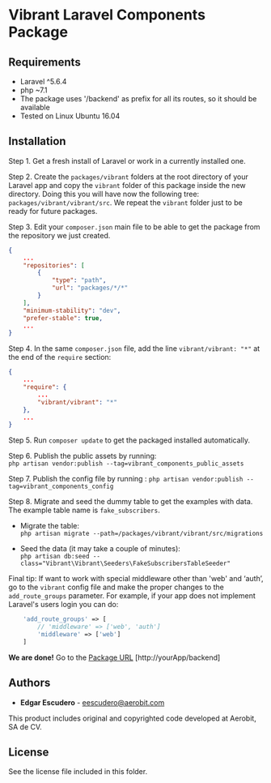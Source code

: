 # Vibrant Laravel Components Package

## Requirements

* Laravel ^5.6.4 
* php ~7.1
* The package uses '/backend' as prefix for all its routes, so it should be available
* Tested on Linux Ubuntu 16.04

## Installation

Step 1. Get a fresh install of Laravel or work in a currently installed one.

Step 2. Create the `packages/vibrant` folders at the root directory of your Laravel app and copy 
the `vibrant` folder of this package inside the new directory. Doing this you will have now the following tree: 
`packages/vibrant/vibrant/src`. We repeat the `vibrant` folder just to be ready for future packages.

Step 3. Edit your `composer.json` main file to be able to get the package from the repository we just created.

```json
{
    ...
    "repositories": [
        {
            "type": "path",
            "url": "packages/*/*"
        }
    ],
    "minimum-stability": "dev",
    "prefer-stable": true,
    ...
}
```

Step 4. In the same `composer.json` file, add the line `vibrant/vibrant: "*"` at the end of the  `require` section:
```json
{
    ...
    "require": {
        ...
        "vibrant/vibrant": "*"
    },
    ...
}
```

Step 5. Run `composer update` to get the packaged installed automatically.

Step 6. Publish the public assets by running:  
`php artisan vendor:publish --tag=vibrant_components_public_assets` 

Step 7. Publish the config file by running : 
`php artisan vendor:publish --tag=vibrant_components_config` 

Step 8. Migrate and seed the dummy table to get the examples with data. The example table name is `fake_subscribers`.  
   * Migrate the table:  
`php artisan migrate --path=/packages/vibrant/vibrant/src/migrations`
 
   * Seed the data (it may take a couple of minutes):  
`php artisan db:seed --class="Vibrant\Vibrant\Seeders\FakeSubscribersTableSeeder"`

Final tip: If want to work with special middleware other than 'web' and ‘auth’, go to the `vibrant` config file and make the proper changes to 
the `add_route_groups` parameter. For example, if your app does not implement Laravel's users login you can do:
```php
    'add_route_groups' => [
        // 'middleware' => ['web', 'auth']
        'middleware' => ['web']
    ]
```
**We are done!** Go to the [Package URL](/backend) [http://yourApp/backend]

## Authors

* **Edgar Escudero** - eescudero@aerobit.com

This product includes original and copyrighted code developed at Aerobit, SA de CV.

## License

See the license file included in this folder. 

